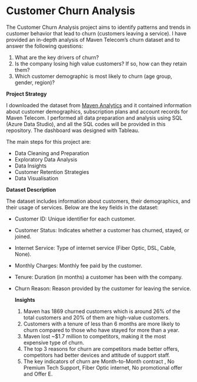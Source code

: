 # Customer Churn Analysis
The Customer Churn Analysis project aims to identify patterns and trends in customer behavior that lead to churn (customers leaving a service). I have provided an in-depth analysis of Maven Telecom’s churn dataset and to answer the following questions:

1. What are the key drivers of churn?
2. Is the company losing high value customers? If so, how can they retain them?
3. Which customer demographic is most likely to churn (age group, gender, region)?

**Project Strategy**

I downloaded the dataset from [Maven Analytics](https://mavenanalytics.io/data-playground?order=date_added%2Cdesc&search=customer%20churn) and it contained information about customer demographics, subscription plans and account records for Maven Telecom. I performed all data preparation and analysis using SQL (Azure Data Studio), and all the SQL codes will be provided in this repository. The dashboard was designed with Tableau. 

The main steps for this project are:

* Data Cleaning and Preparation
* Exploratory Data Analysis
* Data Insights
* Customer Retention Strategies
* Data Visualisation

**Dataset Description**

The dataset includes information about customers, their demographics, and their usage of services. Below are the key fields in the dataset:

* Customer ID: Unique identifier for each customer.
* Customer Status: Indicates whether a customer has churned, stayed, or joined.
* Internet Service: Type of internet service (Fiber Optic, DSL, Cable, None).
* Monthly Charges: Monthly fee paid by the customer.
* Tenure: Duration (in months) a customer has been with the company.
* Churn Reason: Reason provided by the customer for leaving the service.

  **Insights**
  1. Maven has 1869 churned customers which is around 26% of the total customers and 20% of them are high-value customers.
  2. Customers with a tenure of less than 6 months are more likely to churn compared to those who have stayed for more than a year.
  3. Maven lost ~$1.7 million to competitors, making it the most expensive type of churn.
  4. The top 3 reasons for churn are competitors made better offers, competitors had better devices and attitude of support staff.
  5. The key indicators of churn are Month-to-Month contract , No Premium Tech Support, Fiber Optic internet, No promotional offer and Offer E.

  
